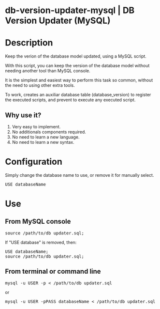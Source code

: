 db-version-updater-mysql | DB Version Updater (MySQL)
=====================================================

# Description

Keep the verion of the database model updated, using a MySQL script.

With this script, you can keep the version of the database model without needing another tool than MySQL console.

It is the simplest and easiest way to perform this task so common, without the need to using other extra tools.

To work, creates an auxiliar database table (database\_version)  to register the executed scripts, and prevent to execute any executed script.

## Why use it?

1. Very easy to implement.
2. No additionals components required.
3. No need to learn a new language.
4. No need to learn a new syntax.

# Configuration

Simply change the database name to use, or remove it for manually select.

<pre>USE databaseName</pre>


# Use

## From MySQL console

<pre>source /path/to/db_updater.sql;</pre>

If "USE database" is removed, then:

<pre>USE databaseName;
source /path/to/db_updater.sql;</pre>


## From terminal or command line

<pre>mysql -u USER -p &lt; /path/to/db_updater.sql</pre>

or

<pre>mysql -u USER -pPASS databaseName < /path/to/db_updater.sql</pre>
